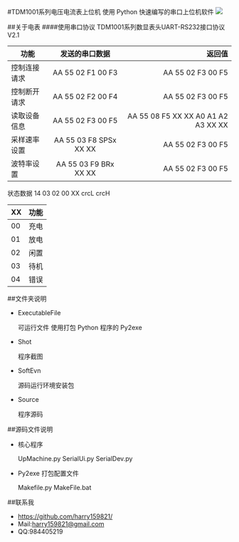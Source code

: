 #TDM1001系列电压电流表上位机
使用 Python 快速编写的串口上位机软件
![](https://github.com/harry159821/TDM1001UpMachine/raw/master/shot.png)

##关于电表
####使用串口协议
TDM1001系列数显表头UART-RS232接口协议V2.1

| 功能           | 发送的串口数据    | 返回值            |
| -------------- |:-----------------:| -----------------:|
| 控制连接请求   | AA 55 02 F1 00 F3 | AA 55 02 F3 00 F5 |
| 控制断开请求   | AA 55 02 F2 00 F4 | AA 55 02 F3 00 F5 |
| 读取设备信息   | AA 55 02 F3 00 F5 | AA 55 08 F5 XX XX A0 A1 A2 A3 XX XX |
| 采样速率设置   | AA 55 03 F8 SPSx XX XX | AA 55 02 F3 00 F5 | 
| 波特率设置     | AA 55 03 F9 BRx XX XX  | AA 55 02 F3 00 F5 |

状态数据 14 03 02 00 XX crcL crcH


| XX | 功能 | 
|----|------|
| 00 | 充电 |
| 01 | 放电 |
| 02 | 闲置 |
| 03 | 待机 |
| 04 | 错误 |

##文件夹说明
* ExecutableFile

    可运行文件 使用打包 Python 程序的 Py2exe

* Shot  

    程序截图

* SoftEvn 

    源码运行环境安装包

* Source 

    程序源码

##源码文件说明
* 核心程序

    UpMachine.py SerialUi.py SerialDev.py

* Py2exe 打包配置文件

    Makefile.py MakeFile.bat

##联系我
* https://github.com/harry159821/
* Mail:harry159821@gmail.com
* QQ:984405219
